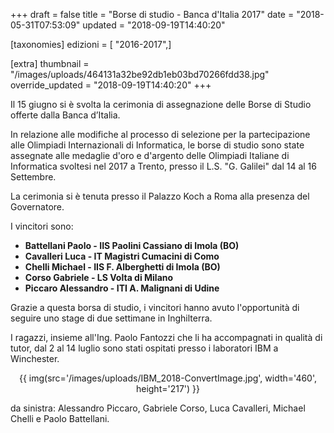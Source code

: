 +++
draft = false
title = "Borse di studio - Banca d'Italia 2017"
date = "2018-05-31T07:53:09"
updated = "2018-09-19T14:40:20"

[taxonomies]
edizioni = [ "2016-2017",]

[extra]
thumbnail = "/images/uploads/464131a32be92db1eb03bd70266fdd38.jpg"
override_updated = "2018-09-19T14:40:20"
+++

Il 15 giugno si è svolta la cerimonia di assegnazione delle Borse di Studio offerte dalla Banca d’Italia.

In relazione alle modifiche al processo di selezione per la partecipazione alle Olimpiadi Internazionali di Informatica, le borse di studio sono state assegnate alle medaglie d'oro e d'argento delle Olimpiadi Italiane di Informatica svoltesi nel 2017 a Trento, presso il L.S. "G. Galilei" dal 14 al 16 Settembre.

La cerimonia si è tenuta presso il Palazzo Koch a Roma alla presenza del Governatore.

I vincitori sono:

- **Battellani Paolo - IIS Paolini Cassiano di Imola (BO)**
- **Cavalleri Luca - IT Magistri Cumacini di Como**
- **Chelli Michael - IIS F. Alberghetti di Imola (BO)**
- **Corso Gabriele - LS Volta di Milano**
- **Piccaro Alessandro - ITI A. Malignani di Udine**

Grazie a questa borsa di studio, i vincitori hanno avuto l'opportunità di seguire uno stage di due settimane in Inghilterra.

I ragazzi, insieme all'Ing. Paolo Fantozzi che li ha accompagnati in qualità di tutor, dal 2 al 14 luglio sono stati ospitati presso i laboratori IBM a Winchester.

<div style="text-align: center;">

{{ img(src='/images/uploads/IBM_2018-ConvertImage.jpg', width='460', height='217') }}

</div>
da sinistra: Alessandro Piccaro, Gabriele Corso, Luca Cavalleri, Michael Chelli e Paolo Battellani.
